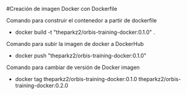 #Creación de imagen Docker con Dockerfile 

Comando para construir el contenedor a partir de dockerfile
- docker build -t "theparkz2/orbis-training-docker:0.1.0" . 

Comando para subir la imagen de docker a DockerHub 
- docker push "theparkz2/orbis-training-docker:0.1.0" 

Comando para cambiar de versión de Docker imagen 
- docker tag theparkz2/orbis-training-docker:0.1.0 theparkz2/orbis-training-docker:0.2.0
